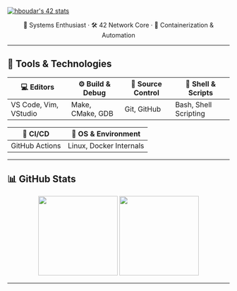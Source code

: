 [![hboudar's 42 stats](https://badge.mediaplus.ma/binary/hboudar)](https://github.com/oakoudad/badge42)

<p align="center">
  🧠 Systems Enthusiast · 🛠️ 42 Network Core · 🧩 Containerization & Automation
</p>

---

## 🔧 Tools & Technologies

| 💻 Editors           | ⚙️ Build & Debug        | 📁 Source Control | 🐧 Shell & Scripts       |
|---------------------|-------------------------|-------------------|--------------------------|
| VS Code, Vim, VStudio | Make, CMake, GDB        | Git, GitHub       | Bash, Shell Scripting    |

| 🤖 CI/CD            | 🧱 OS & Environment     |
|---------------------|-------------------------|
| GitHub Actions       | Linux, Docker Internals |

---

## 📊 GitHub Stats

<div align="center">
  <img height="180em" src="https://github-readme-stats.vercel.app/api?username=hboudar&show_icons=true&theme=radical&include_all_commits=true&count_private=true"/>
  <img height="180em" src="https://github-readme-stats.vercel.app/api/top-langs/?username=hboudar&layout=compact&theme=radical"/>
</div>

---
